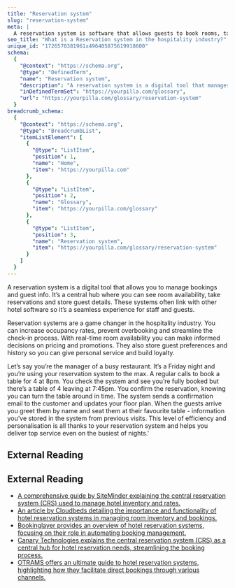 ```yaml
---
title: "Reservation system"
slug: "reservation-system"
meta: |
  A reservation system is software that allows guests to book rooms, tables, or services online in real-time, improving efficiency and accuracy for staff.
seo_title: "What is a Reservation system in the hospitality industry?"
unique_id: "1726570381961x496405875619918600"
schema:
  {
    "@context": "https://schema.org",
    "@type": "DefinedTerm",
    "name": "Reservation system",
    "description": "A reservation system is a digital tool that manages bookings and guest information by centralising room availability, reservations, and guest details, often integrating with other hotel software.",
    "inDefinedTermSet": "https://yourpilla.com/glossary",
    "url": "https://yourpilla.com/glossary/reservation-system"
  }
breadcrumb_schema:
  {
    "@context": "https://schema.org",
    "@type": "BreadcrumbList",
    "itemListElement": [
      {
        "@type": "ListItem",
        "position": 1,
        "name": "Home",
        "item": "https://yourpilla.com"
      },
      {
        "@type": "ListItem",
        "position": 2,
        "name": "Glossary",
        "item": "https://yourpilla.com/glossary"
      },
      {
        "@type": "ListItem",
        "position": 3,
        "name": "Reservation system",
        "item": "https://yourpilla.com/glossary/reservation-system"
      }
    ]
  }
---
```


A reservation system is a digital tool that allows you to manage bookings and guest info. It’s a central hub where you can see room availability, take reservations and store guest details. These systems often link with other hotel software so it’s a seamless experience for staff and guests.

Reservation systems are a game changer in the hospitality industry. You can increase occupancy rates, prevent overbooking and streamline the check-in process. With real-time room availability you can make informed decisions on pricing and promotions. They also store guest preferences and history so you can give personal service and build loyalty.

Let’s say you’re the manager of a busy restaurant. It’s a Friday night and you’re using your reservation system to the max. A regular calls to book a table for 4 at 8pm. You check the system and see you’re fully booked but there’s a table of 4 leaving at 7:45pm. You confirm the reservation, knowing you can turn the table around in time. The system sends a confirmation email to the customer and updates your floor plan. When the guests arrive you greet them by name and seat them at their favourite table - information you’ve stored in the system from previous visits. This level of efficiency and personalisation is all thanks to your reservation system and helps you deliver top service even on the busiest of nights.'

## External Reading



## External Reading

*   [A comprehensive guide by SiteMinder explaining the central reservation system (CRS) used to manage hotel inventory and rates.](https://www.siteminder.com/crs-central-reservation-system-definition/)
*   [An article by Cloudbeds detailing the importance and functionality of hotel reservation systems in managing room inventory and bookings.](https://www.cloudbeds.com/articles/hotel-reservation-system/)
*   [Bookinglayer provides an overview of hotel reservation systems, focusing on their role in automating booking management.](https://www.bookinglayer.com/article/hotel-reservation-system)
*   [Canary Technologies explains the central reservation system (CRS) as a central hub for hotel reservation needs, streamlining the booking process.](https://www.canarytechnologies.com/hotel-terminology/central-reservation-system-crs)
*   [OTRAMS offers an ultimate guide to hotel reservation systems, highlighting how they facilitate direct bookings through various channels.](https://www.otrams.com/ultimate-guide-to-hotel-reservation-system/)